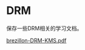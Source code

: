 # DRM

保存一些DRM相关的学习文档。

[brezillon-DRM-KMS.pdf](https://events.static.linuxfound.org/sites/events/files/slides/brezillon-drm-kms.pdf)
